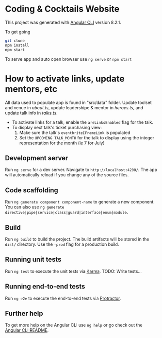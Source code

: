 # Coding & Cocktails Website

This project was generated with [Angular CLI](https://github.com/angular/angular-cli) version 8.2.1.

To get going
```bash
git clone
npm install
npm start
```

To serve app and auto open browser use `ng serve` or `npm start`

# How to activate links, update mentors, etc
All data used to populate app is found in "src/data" folder. Update toolset and venue in _about.ts_, update leadershipe & mentor in _heroes.ts_, and update talk info in _talks.ts_.

* To activate links for a talk, enable the `areLinksEnabled` flag for the talk.
* To display next talk's ticket purchasing view:
    1. Make sure the talk's `eventbriteIFrameLink` is populated
    1. Set the `UPCOMING_TALK_MONTH` for the talk to display using the integer representation for the month (ie 7 for July)



## Development server

Run `ng serve` for a dev server. Navigate to `http://localhost:4200/`. The app will automatically reload if you change any of the source files.

## Code scaffolding

Run `ng generate component component-name` to generate a new component. You can also use `ng generate directive|pipe|service|class|guard|interface|enum|module`.

## Build

Run `ng build` to build the project. The build artifacts will be stored in the `dist/` directory. Use the `-prod` flag for a production build.

## Running unit tests

Run `ng test` to execute the unit tests via [Karma](https://karma-runner.github.io).
TODO: Write tests...

## Running end-to-end tests

Run `ng e2e` to execute the end-to-end tests via [Protractor](http://www.protractortest.org/).

## Further help

To get more help on the Angular CLI use `ng help` or go check out the [Angular CLI README](https://github.com/angular/angular-cli/blob/master/README.md).
